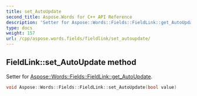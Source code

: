 ```yaml
---
title: set_AutoUpdate
second_title: Aspose.Words for C++ API Reference
description: 'Setter for Aspose::Words::Fields::FieldLink::get_AutoUpdate.'
type: docs
weight: 157
url: /cpp/aspose.words.fields/fieldlink/set_autoupdate/
---
```

## FieldLink::set_AutoUpdate method


Setter for [Aspose::Words::Fields::FieldLink::get_AutoUpdate](../get_autoupdate/).

```cpp
void Aspose::Words::Fields::FieldLink::set_AutoUpdate(bool value)
```

